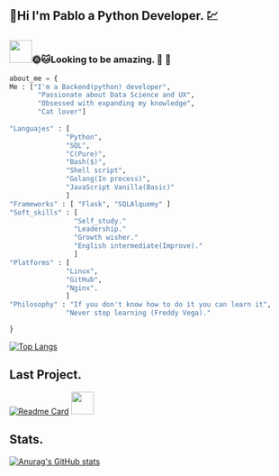 ## :turtle:Hi I'm Pablo a Python Developer.  :chart: 
### <img src="https://media.giphy.com/media/vFKqnCdLPNOKc/giphy.gif" width="40" height="40" />:sun_with_face::cat:Looking to be amazing. :cactus: :deciduous_tree: 

```python
about_me = {
Me : ["I'm a Backend(python) developer",
       "Passionate about Data Science and UX",
       "Obsessed with expanding my knowledge",
       "Cat lover"]
 
"Languajes" : [
              "Python",
              "SQL",
              "C(Pure)",
              "Bash($)",
              "Shell script",
              "Golang(In process)",
              "JavaScript Vanilla(Basic)"
              ]
"Frameworks" : [ "Flask", "SQLAlquemy" ]
"Soft_skills" : [
                "Self_study."
                "Leadership."
                "Growth wisher."
                "English intermediate(Improve)."
                ]
"Platforms" : [
              "Linux",
              "GitHub",
              "Nginx".
              ]
"Philosophy" : "If you don't know how to do it you can learn it",
              "Never stop learning (Freddy Vega)."

}
```


[![Top Langs](https://github-readme-stats.vercel.app/api/top-langs/?username=PabloOsorix&layout=compact&hide=HTML&theme=radical)](https://github.com/anuraghazra/github-readme-stats)

## Last Project. 
[![Readme Card](https://github-readme-stats.vercel.app/api/pin/?username=PabloOsorix&repo=AirBnB_clone_v4&theme=radical&show_owner=PabloOsorix)](https://github.com/PabloOsorix/AirBnB_clone_v4)  <img src="https://media.giphy.com/media/13HgwGsXF0aiGY/giphy.gif" width="40" height="40" />

## Stats.
[![Anurag's GitHub stats](https://github-readme-stats.vercel.app/api?username=PabloOsorix&theme=radical)](https://github.com/anuraghazra/github-readme-stats)



<!--
**PabloOsorix/PabloOsorix** is a ✨ _special_ ✨ repository because its `README.md` (this file) appears on your GitHub profile.

Here are some ideas to get you started:

🔭 I’m currently working on me
- 🌱 I’m currently learning ...
- 👯 I’m looking to collaborate on ...
- 🤔 I’m looking for help with ...
- 💬 Ask me about ...
- 📫 How to reach me: ...
- 😄 Pronouns: ...
- ⚡ Fun fact: ...
-->
